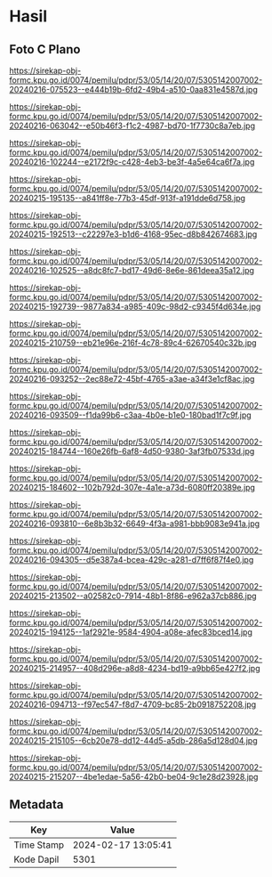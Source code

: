 # Hasil

## Foto C Plano

https://sirekap-obj-formc.kpu.go.id/0074/pemilu/pdpr/53/05/14/20/07/5305142007002-20240216-075523--e444b19b-6fd2-49b4-a510-0aa831e4587d.jpg

https://sirekap-obj-formc.kpu.go.id/0074/pemilu/pdpr/53/05/14/20/07/5305142007002-20240216-063042--e50b46f3-f1c2-4987-bd70-1f7730c8a7eb.jpg

https://sirekap-obj-formc.kpu.go.id/0074/pemilu/pdpr/53/05/14/20/07/5305142007002-20240216-102244--e2172f9c-c428-4eb3-be3f-4a5e64ca6f7a.jpg

https://sirekap-obj-formc.kpu.go.id/0074/pemilu/pdpr/53/05/14/20/07/5305142007002-20240215-195135--a841ff8e-77b3-45df-913f-a191dde6d758.jpg

https://sirekap-obj-formc.kpu.go.id/0074/pemilu/pdpr/53/05/14/20/07/5305142007002-20240215-192513--c22297e3-b1d6-4168-95ec-d8b842674683.jpg

https://sirekap-obj-formc.kpu.go.id/0074/pemilu/pdpr/53/05/14/20/07/5305142007002-20240216-102525--a8dc8fc7-bd17-49d6-8e6e-861deea35a12.jpg

https://sirekap-obj-formc.kpu.go.id/0074/pemilu/pdpr/53/05/14/20/07/5305142007002-20240215-192739--9877a834-a985-409c-98d2-c9345f4d634e.jpg

https://sirekap-obj-formc.kpu.go.id/0074/pemilu/pdpr/53/05/14/20/07/5305142007002-20240215-210759--eb21e96e-216f-4c78-89c4-62670540c32b.jpg

https://sirekap-obj-formc.kpu.go.id/0074/pemilu/pdpr/53/05/14/20/07/5305142007002-20240216-093252--2ec88e72-45bf-4765-a3ae-a34f3e1cf8ac.jpg

https://sirekap-obj-formc.kpu.go.id/0074/pemilu/pdpr/53/05/14/20/07/5305142007002-20240216-093509--f1da99b6-c3aa-4b0e-b1e0-180bad1f7c9f.jpg

https://sirekap-obj-formc.kpu.go.id/0074/pemilu/pdpr/53/05/14/20/07/5305142007002-20240215-184744--160e26fb-6af8-4d50-9380-3af3fb07533d.jpg

https://sirekap-obj-formc.kpu.go.id/0074/pemilu/pdpr/53/05/14/20/07/5305142007002-20240215-184602--102b792d-307e-4a1e-a73d-6080ff20389e.jpg

https://sirekap-obj-formc.kpu.go.id/0074/pemilu/pdpr/53/05/14/20/07/5305142007002-20240216-093810--6e8b3b32-6649-4f3a-a981-bbb9083e941a.jpg

https://sirekap-obj-formc.kpu.go.id/0074/pemilu/pdpr/53/05/14/20/07/5305142007002-20240216-094305--d5e387a4-bcea-429c-a281-d7ff6f87f4e0.jpg

https://sirekap-obj-formc.kpu.go.id/0074/pemilu/pdpr/53/05/14/20/07/5305142007002-20240215-213502--a02582c0-7914-48b1-8f86-e962a37cb886.jpg

https://sirekap-obj-formc.kpu.go.id/0074/pemilu/pdpr/53/05/14/20/07/5305142007002-20240215-194125--1af2921e-9584-4904-a08e-afec83bced14.jpg

https://sirekap-obj-formc.kpu.go.id/0074/pemilu/pdpr/53/05/14/20/07/5305142007002-20240215-214957--408d296e-a8d8-4234-bd19-a9bb65e427f2.jpg

https://sirekap-obj-formc.kpu.go.id/0074/pemilu/pdpr/53/05/14/20/07/5305142007002-20240216-094713--f97ec547-f8d7-4709-bc85-2b0918752208.jpg

https://sirekap-obj-formc.kpu.go.id/0074/pemilu/pdpr/53/05/14/20/07/5305142007002-20240215-215105--6cb20e78-dd12-44d5-a5db-286a5d128d04.jpg

https://sirekap-obj-formc.kpu.go.id/0074/pemilu/pdpr/53/05/14/20/07/5305142007002-20240215-215207--4be1edae-5a56-42b0-be04-9c1e28d23928.jpg


## Metadata

| Key        | Value               |
| ---------- | ------------------- |
| Time Stamp | 2024-02-17 13:05:41 |
| Kode Dapil | 5301                |



